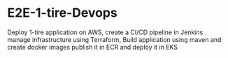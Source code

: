 # E2E-1-tire-Devops
Deploy 1-tire application on AWS, create a CI/CD pipeline in Jenkins manage infrastructure using Terraform, Build application using maven and create docker images publish it in ECR and deploy it in EKS
